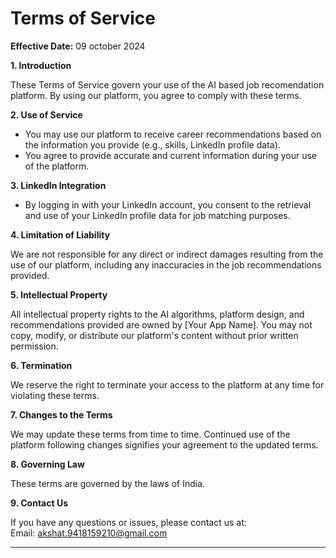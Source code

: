 # Terms of Service

**Effective Date:** 09 october 2024

**1. Introduction**

These Terms of Service govern your use of the AI based job recomendation platform. By using our platform, you agree to comply with these terms.

**2. Use of Service**

- You may use our platform to receive career recommendations based on the information you provide (e.g., skills, LinkedIn profile data).
- You agree to provide accurate and current information during your use of the platform.

**3. LinkedIn Integration**

- By logging in with your LinkedIn account, you consent to the retrieval and use of your LinkedIn profile data for job matching purposes.

**4. Limitation of Liability**

We are not responsible for any direct or indirect damages resulting from the use of our platform, including any inaccuracies in the job recommendations provided.

**5. Intellectual Property**

All intellectual property rights to the AI algorithms, platform design, and recommendations provided are owned by [Your App Name]. You may not copy, modify, or distribute our platform's content without prior written permission.

**6. Termination**

We reserve the right to terminate your access to the platform at any time for violating these terms.

**7. Changes to the Terms**

We may update these terms from time to time. Continued use of the platform following changes signifies your agreement to the updated terms.

**8. Governing Law**

These terms are governed by the laws of India.

**9. Contact Us**

If you have any questions or issues, please contact us at:  
Email: akshat.9418159210@gmail.com

---

